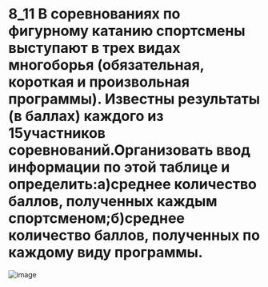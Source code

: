 # 8_11 В соревнованиях по фигурному катанию спортсмены выступают в трех видах многоборья  (обязательная,  короткая  и  произвольная  программы).  Известны результаты (в баллах) каждого из 15участников соревнований.Организовать ввод информации по этой таблице и определить:а)среднее количество баллов, полученных каждым спортсменом;б)среднее количество баллов, полученных по каждому виду программы.
![image](https://user-images.githubusercontent.com/113889600/213916696-d74bb8c6-220d-4ad0-9feb-ea8531743c88.png)
